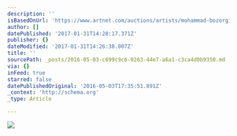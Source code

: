 ```yaml
---
description: ''
isBasedOnUrl: 'https://www.artnet.com/auctions/artists/mohammad-bozorgi/destiny-square'
author: []
datePublished: '2017-01-31T14:28:17.371Z'
publisher: {}
dateModified: '2017-01-31T14:26:38.007Z'
title: ''
sourcePath: _posts/2016-05-03-c699c9c6-0263-44e7-a6a1-c3ca4d0b9350.md
via: {}
inFeed: true
starred: false
datePublishedOriginal: '2016-05-03T17:35:51.891Z'
_context: 'http://schema.org'
_type: Article

---
```

![](https://images.artnet.com/aoa_lot_images/116404/mohammad-bozorgi-destiny-square-paintings-acrylic.jpg)